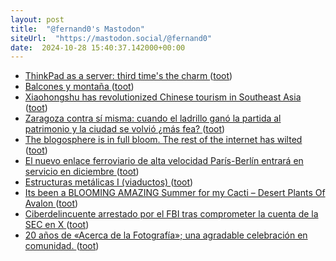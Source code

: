 ```yaml
---
layout: post
title:  "@fernand0's Mastodon"
siteUrl:  "https://mastodon.social/@fernand0"
date:  2024-10-28 15:40:37.142000+00:00
---
```

*  [ThinkPad as a server: third time's the charm ](https://ounapuu.ee/posts/2024/10/16/third-times-the-charm) ([toot](https://mastodon.social/@fernand0/113385802113992648))
*  [Balcones y montaña ](https://www.flickr.com/photos/fernand0/54080386725) ([toot](https://mastodon.social/@fernand0/113385765554212825))
*  [Xiaohongshu has revolutionized Chinese tourism in Southeast Asia ](https://restofworld.org/2024/xiaohongshu-southeast-asia-tourism) ([toot](https://mastodon.social/@fernand0/113385042381028483))
*  [Zaragoza contra sí misma: cuando el ladrillo ganó la partida al patrimonio y la ciudad se volvió ¿más fea? ](https://www.elperiodicodearagon.com/zaragoza/2024/10/20/zaragoza-ladrillo-gano-partida-patrimonio-109898621.htm) ([toot](https://mastodon.social/@fernand0/113384816295639255))
*  [The blogosphere is in full bloom. The rest of the internet has wilted ](https://www.theguardian.com/commentisfree/2024/oct/05/the-blogosphere-is-in-full-bloom-the-rest-of-the-internet-has-wilted-dave-wine) ([toot](https://mastodon.social/@fernand0/113384529836225282))
*  [El nuevo enlace ferroviario de alta velocidad París-Berlín entrará en servicio en diciembre ](https://vialibre-ffe.com/noticias.asp?not=4258) ([toot](https://mastodon.social/@fernand0/113384284394377806))
*  [Estructuras metálicas I (viaductos) ](https://arteyferrocarril.blogspot.com/2024/10/estructuras-metalicas-i-viaductos.htm) ([toot](https://mastodon.social/@fernand0/113383487316059977))
*  [Its been a BLOOMING AMAZING Summer for my Cacti – Desert Plants Of Avalon ](https://desertplantsofavalon.com/uncategorized/its-been-a-blooming-amazing-summer-for-my-cacti) ([toot](https://mastodon.social/@fernand0/113382749649382357))
*  [Ciberdelincuente arrestado por el FBI tras comprometer la cuenta de la SEC en X ](https://unaaldia.hispasec.com/2024/10/ciberdelincuente-arrestado-por-el-fbi-tras-comprometer-la-cuenta-de-la-sec-en-x.htm) ([toot](https://mastodon.social/@fernand0/113380821056568542))
*  [20 años de «Acerca de la Fotografía»; una agradable celebración en comunidad. ](https://valentinsama.blogspot.com/2024/10/20-anos-de-acerca-de-la-fotografia-una.htm) ([toot](https://mastodon.social/@fernand0/113380560933053491))
